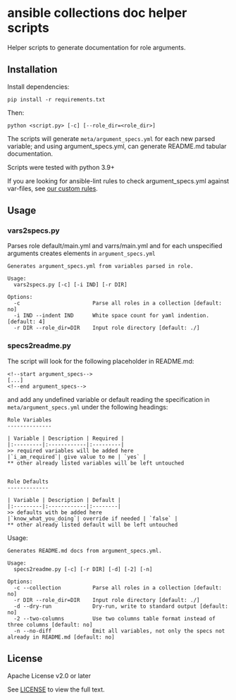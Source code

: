 # ansible collections doc helper scripts

Helper scripts to generate documentation for role arguments.

## Installation

Install dependencies:

    pip install -r requirements.txt

Then:

    python <script.py> [-c] [--role_dir=<role_dir>]

The scripts will generate `meta/argument_specs.yml` for each new parsed variable; and using argument_specs.yml, can generate README.md tabular documentation.

Scripts were tested with python 3.9+

If you are looking for ansible-lint rules to check argument_specs.yml against var-files, see [our custom rules](https://github.com/ansible-middleware/ansible-lint-custom-rules).


## Usage


### vars2specs.py


Parses role default/main.yml and varrs/main.yml and for each unspecified arguments creates elements in `argument_specs.yml`

```
Generates argument_specs.yml from variables parsed in role.

Usage:
  vars2specs.py [-c] [-i IND] [-r DIR]

Options:
  -c                       Parse all roles in a collection [default: no]
  -i IND --indent IND      White space count for yaml indention. [default: 4]
  -r DIR --role_dir=DIR    Input role directory [default: ./]
```


### specs2readme.py

The script will look for the following placeholder in README.md:
```
<!--start argument_specs-->
[...]
<!--end argument_specs-->
```

and add any undefined variable or default reading the specification in `meta/argument_specs.yml` under the following headings:

```
Role Variables
--------------

| Variable | Description | Required |
|:---------|:------------|:---------|
>> required variables will be added here
|`i_am_required`| give value to me | `yes` |
** other already listed variables will be left untouched


Role Defaults
-------------

| Variable | Description | Default |
|:---------|:------------|:--------|
>> defaults with be added here
|`know_what_you_doing`| override if needed | `false` |
** other already listed default will be left untouched
```


Usage:

```
Generates README.md docs from argument_specs.yml.

Usage:
  specs2readme.py [-c] [-r DIR] [-d] [-2] [-n]

Options:
  -c --collection          Parse all roles in a collection [default: no]
  -r DIR --role_dir=DIR    Input role directory [default: ./]
  -d --dry-run             Dry-run, write to standard output [default: no]
  -2 --two-columns         Use two columns table format instead of three columns [default: no]
  -n --no-diff             Emit all variables, not only the specs not already in README.md [default: no]
```


## License

Apache License v2.0 or later

See [LICENSE](LICENSE) to view the full text.
